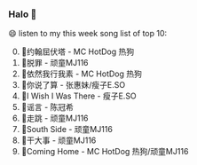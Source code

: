 

### Halo 👋

😄 listen to my this week song list of top 10:

0. 🌈约翰屈伏塔 - MC HotDog 热狗
1. 🌈脱罪 - 顽童MJ116
2. 🌈依然我行我素 - MC HotDog 热狗
3. 🌈你说了算 - 张惠妹/瘦子E.SO
4. 🌈I Wish I Was There - 瘦子E.SO
5. 🌈谣言 - 陈冠希
6. 🌈走跳 - 顽童MJ116
7. 🌈South Side - 顽童MJ116
8. 🌈干大事 - 顽童MJ116
9. 🌈Coming Home - MC HotDog 热狗/顽童MJ116

